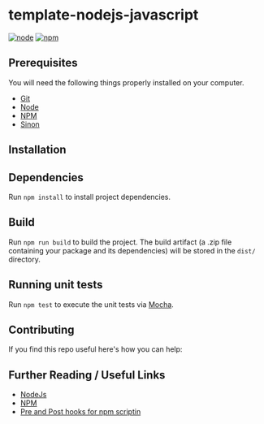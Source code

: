 # template-nodejs-javascript

[![node](https://img.shields.io/badge/node-v14.16.1-yellow.svg?logo=node.js&logoColor=green)](https://nodejs.org)
[![npm](https://img.shields.io/badge/npm-v6.14.12-red.svg?logo=npm)](https://www.npmjs.com/)


## Prerequisites

You will need the following things properly installed on your computer.

* [Git](http://git-scm.com/)
* [Node](https://nodejs.org)
* [NPM](https://www.npmjs.com/)
* [Sinon](https://preview.npmjs.com/package/sinon/v/5.0.9)

## Installation

## Dependencies

Run `npm install` to install project dependencies.

## Build

Run `npm run build` to build the project. The build artifact (a .zip file containing your package and its dependencies) will be stored in the `dist/` directory.

## Running unit tests

Run `npm test` to execute the unit tests via [Mocha](https://mochajs.org/).

## Contributing

If you find this repo useful here's how you can help:


## Further Reading / Useful Links

* [NodeJs](https://nodejs.org/en/about/)
* [NPM](https://www.npmjs.com/)
* [Pre and Post hooks for npm scriptin](https://www.marcusoft.net/2015/08/pre-and-post-hooks-for-npm-scripting.html)

